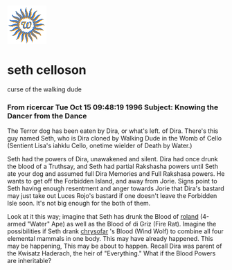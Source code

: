 ![wsun](assets/wsun.gif)

# seth celloson

curse of the walking dude

### From ricercar Tue Oct 15 09:48:19 1996 Subject: Knowing the Dancer from the Dance

 The Terror dog has been eaten by Dira, or what's left. of Dira. There's this guy named Seth, who is Dira cloned by Walking Dude in the Womb of Cello (Sentient Lisa's iahklu Cello, onetime wielder of Death by Water.) 

 Seth had the powers of Dira, unawakened and silent. Dira had once drunk the blood of a Truthsay, and Seth had partial Rakshasha powers until Seth ate your dog and assumed full Dira Memories and Full Rakshasa powers. He wants to get off the Forbidden Island, and away from Jorie. Signs point to Seth having enough resentment and anger towards Jorie that Dira's bastard may just take out Luces Rojo's bastard if one doesn't leave the Forbidden Isle soon. It's not big enough for the both of them. 

 Look at it this way; imagine that Seth has drunk the Blood of  [roland](roland.md)  (4-armed "Water" Ape) as well as the Blood of di Griz (Fire Rat). Imagine the possibilities if Seth drank  [chrysofar](chrysofar.md) 's Blood (Wind Wolf) to combine all four elemental mammals in one body. This may have already happened. This may be happening, This may be about to happen. Recall Dira was parent of the Kwisatz Haderach, the heir of "Everything." What if the Blood Powers are inheritable? 

 